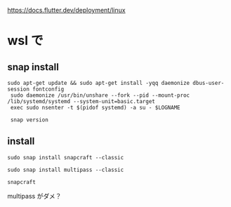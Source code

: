 https://docs.flutter.dev/deployment/linux

# wsl で
## snap install
```
sudo apt-get update && sudo apt-get install -yqq daemonize dbus-user-session fontconfig
 sudo daemonize /usr/bin/unshare --fork --pid --mount-proc /lib/systemd/systemd --system-unit=basic.target
 exec sudo nsenter -t $(pidof systemd) -a su - $LOGNAME
 
 snap version
```


## install
```
sudo snap install snapcraft --classic
```

```
sudo snap install multipass --classic
```

```
snapcraft
```

multipass がダメ？